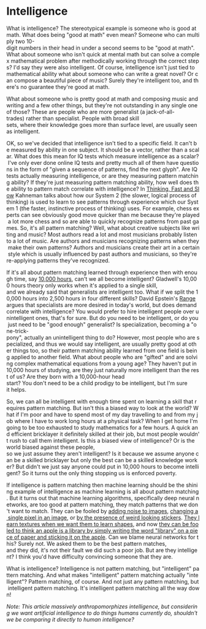 # Intelligence

What is intelligence? The stereotypical example is someone who is good at math. What does being "good at math" even mean? Someone who can multiply two 10-digit numbers in their head in under a second seems to be "good at math". What about someone who isn't quick at mental math but can solve a complex mathematical problem after methodically working through the correct steps? I'd say they were also intelligent. Of course, intelligence isn't just tied to mathematical ability what about someone who can write a great novel? Or can compose a beautiful piece of music? Surely they're intelligent too, and there's no guarantee they're good at math.

What about someone who is pretty good at math and composing music and writing and a few other things, but they're not outstanding in any single one of those? These are people who are more generalist (a jack-of-all-trades) rather than specialist. People with broad skill sets, where their knowledge goes more than surface level, are usually seen as intelligent.

OK, so we've decided that intelligence isn't tied to a specific field. It can't be measured by ability in one subject. It should be a vector, rather than a scalar. What does this mean for IQ tests which measure intelligence as a scalar? I've only ever done online IQ tests and pretty much all of them have questions in the form of "given a sequence of patterns, find the next glyph". Are IQ tests actually measuring intelligence, or are they measuring pattern matching ability? If they're just measuring pattern matching ability, how well does the ability to pattern match correlate with intelligence? In [Thinking, Fast and Slow](https://en.wikipedia.org/wiki/Thinking,_Fast_and_Slow) Kahneman talks about how our System 2 (the slower, logical process of thinking) is used to learn to see patterns through experience which our System 1 (the faster, instinctive process of thinking) uses. For example, chess experts can see obviously good move quicker than me because they're played a lot more chess and so are able to quickly recognize patterns from past games. So, it's all pattern matching? Well, what about creative subjects like writing and music? Most authors read a lot and most musicians probably listen to a lot of music. Are authors and musicians recognizing patterns when they make their own patterns? Authors and musicians create their art in a certain style which is usually influenced by past authors and musicians, so they're re-applying patterns they've recognized.

If it's all about pattern matching learned through experience then with enough time, say [10,000 hours](https://en.wikipedia.org/wiki/Outliers_(book)), can't we all become intelligent? Gladwell's 10,000 hours theory only works when it's applied to a single skill, and we already said that generalists are intelligent too. What if we split the 10,000 hours into 2,500 hours in four different skills? David Epstein's [Range](https://en.wikipedia.org/wiki/Range:_Why_Generalists_Triumph_in_a_Specialized_World) argues that specialists are more desired in today's world, but does demand correlate with intelligence? You would prefer to hire intelligent people over unintelligent ones, that's for sure. But do you need to be intelligent, or do you just need to be "good enough" generalist? Is specialization, becoming a "one-trick-pony", actually an unintelligent thing to do? However, most people who are specialized, and thus we would say intelligent, are usually pretty good at other things too, so their pattern matching ability learned from one field is being applied to another field. What about people who are "gifted" and are solving complex mathematical equations from a young age? They haven't put in 10,000 hours of studying, are they just naturally more intelligent than the rest of us? Are they born with a 10,000-hour head start? You don't need to be a child prodigy to be intelligent, but I'm sure it helps.

So, we can all be intelligent with enough time spent on learning a skill that requires pattern matching. But isn't this a biased way to look at the world? What if I'm poor and have to spend most of my day travelling to and from my job where I have to work long hours at a physical task? When I get home I'm going to be too exhausted to study mathematics for a few hours. A quick and efficient bricklayer it definitely skilled at their job, but most people wouldn't rush to call them intelligent. Is this a biased view of intelligence? Or is the world biased against these people, so we just assume they aren't intelligent? Is it because we assume anyone can be a skilled bricklayer but only the best can be a skilled knowledge worker? But didn't we just say anyone could put in 10,000 hours to become intelligent? So it turns out the only thing stopping us is enforced poverty.

If intelligence is pattern matching then machine learning should be the shining example of intelligence as machine learning is all about pattern matching. But it turns out that machine learning algorithms, specifically deep neural networks, are too good at pattern matching, they match patterns that we don't want to match. They can be fooled by [adding noise to images](https://arxiv.org/abs/1412.6572), [changing a single pixel in an image](https://arxiv.org/abs/1710.08864), or [by the presence of weird looking stickers](https://arxiv.org/abs/1712.09665). [They learn textures when we want them to learn shapes](https://arxiv.org/abs/1811.12231), and now [they can be fooled to think an apple is a library by simply writing the word "library" on a piece of paper and sticking it on the apple](https://distill.pub/2021/multimodal-neurons/#typographic-attacks). Can we blame neural networks for this? Surely not. We asked them to be the best pattern matches, and they did, it's not their fault we did such a poor job. But are they intelligent? I think you'd have difficulty convincing someone that they are.

What is intelligence? Intelligence is not pattern matching, but "intelligent" pattern matching. And what makes "intelligent" pattern matching actually "intelligent"? Pattern matching, of course. And not just any pattern matching, but intelligent pattern matching. It's intelligent pattern matching all the way down!

*Note: This article massively anthropomorphizes intelligence, but considering we want artificial intelligence to do things humans currently do, shouldn't we be comparing it directly to human intelligence?*
